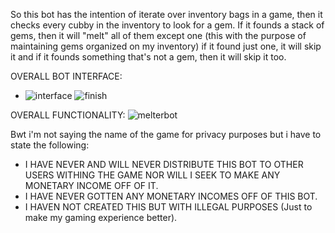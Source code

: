 So this bot has the intention of iterate over inventory bags in a game, then it checks every cubby in the inventory to look for a gem.
If it founds a stack of gems, then it will "melt" all of them except one (this with the purpose of maintaining gems organized on my inventory)
if it found just one, it will skip it and if it founds something that's not a gem, then it will skip it too.

OVERALL BOT INTERFACE: 
- ![interface](https://github.com/Luis-Solano19/GemBot/assets/167251688/2547f86b-e230-4118-b387-a981fb093ea6)
![finish](https://github.com/Luis-Solano19/GemBot/assets/167251688/30401004-d008-49ab-8dbc-2a96ca45631f)


OVERALL FUNCTIONALITY:
![melterbot](https://github.com/Luis-Solano19/GemBot/assets/167251688/a31fca91-d0dc-4a31-94ef-d9685a6006e1)


Bwt i'm not saying the name of the game for privacy purposes but i have to state the following:

- I HAVE NEVER AND WILL NEVER DISTRIBUTE THIS BOT TO OTHER USERS WITHING THE GAME NOR WILL I SEEK TO MAKE ANY MONETARY INCOME OFF OF IT.
- I HAVE NEVER GOTTEN ANY MONETARY INCOMES OFF OF THIS BOT.
- I HAVEN NOT CREATED THIS BUT WITH ILLEGAL PURPOSES (Just to make my gaming experience better).

